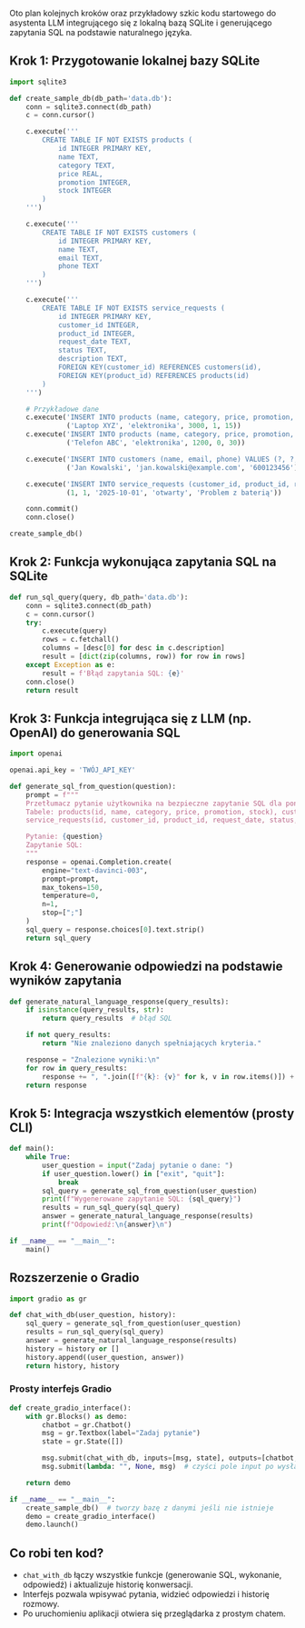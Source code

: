 Oto plan kolejnych kroków oraz przykładowy szkic kodu startowego do asystenta LLM integrującego się z lokalną bazą SQLite i generującego zapytania SQL na podstawie naturalnego języka.



## Krok 1: Przygotowanie lokalnej bazy SQLite

```python
import sqlite3

def create_sample_db(db_path='data.db'):
    conn = sqlite3.connect(db_path)
    c = conn.cursor()

    c.execute('''
        CREATE TABLE IF NOT EXISTS products (
            id INTEGER PRIMARY KEY,
            name TEXT,
            category TEXT,
            price REAL,
            promotion INTEGER,
            stock INTEGER
        )
    ''')

    c.execute('''
        CREATE TABLE IF NOT EXISTS customers (
            id INTEGER PRIMARY KEY,
            name TEXT,
            email TEXT,
            phone TEXT
        )
    ''')

    c.execute('''
        CREATE TABLE IF NOT EXISTS service_requests (
            id INTEGER PRIMARY KEY,
            customer_id INTEGER,
            product_id INTEGER,
            request_date TEXT,
            status TEXT,
            description TEXT,
            FOREIGN KEY(customer_id) REFERENCES customers(id),
            FOREIGN KEY(product_id) REFERENCES products(id)
        )
    ''')

    # Przykładowe dane
    c.execute('INSERT INTO products (name, category, price, promotion, stock) VALUES (?, ?, ?, ?, ?)', 
              ('Laptop XYZ', 'elektronika', 3000, 1, 15))
    c.execute('INSERT INTO products (name, category, price, promotion, stock) VALUES (?, ?, ?, ?, ?)', 
              ('Telefon ABC', 'elektronika', 1200, 0, 30))

    c.execute('INSERT INTO customers (name, email, phone) VALUES (?, ?, ?)', 
              ('Jan Kowalski', 'jan.kowalski@example.com', '600123456'))

    c.execute('INSERT INTO service_requests (customer_id, product_id, request_date, status, description) VALUES (?, ?, ?, ?, ?)', 
              (1, 1, '2025-10-01', 'otwarty', 'Problem z baterią'))

    conn.commit()
    conn.close()

create_sample_db()
```



## Krok 2: Funkcja wykonująca zapytania SQL na SQLite

```python
def run_sql_query(query, db_path='data.db'):
    conn = sqlite3.connect(db_path)
    c = conn.cursor()
    try:
        c.execute(query)
        rows = c.fetchall()
        columns = [desc[0] for desc in c.description]
        result = [dict(zip(columns, row)) for row in rows]
    except Exception as e:
        result = f'Błąd zapytania SQL: {e}'
    conn.close()
    return result
```



## Krok 3: Funkcja integrująca się z LLM (np. OpenAI) do generowania SQL

```python
import openai

openai.api_key = 'TWÓJ_API_KEY'

def generate_sql_from_question(question):
    prompt = f"""
    Przetłumacz pytanie użytkownika na bezpieczne zapytanie SQL dla poniższej bazy danych:
    Tabele: products(id, name, category, price, promotion, stock), customers(id, name, email, phone),
    service_requests(id, customer_id, product_id, request_date, status, description).

    Pytanie: {question}
    Zapytanie SQL:
    """
    response = openai.Completion.create(
        engine="text-davinci-003",
        prompt=prompt,
        max_tokens=150,
        temperature=0,
        n=1,
        stop=[";"]
    )
    sql_query = response.choices[0].text.strip()
    return sql_query
```



## Krok 4: Generowanie odpowiedzi na podstawie wyników zapytania

```python
def generate_natural_language_response(query_results):
    if isinstance(query_results, str):
        return query_results  # błąd SQL

    if not query_results:
        return "Nie znaleziono danych spełniających kryteria."

    response = "Znalezione wyniki:\n"
    for row in query_results:
        response += ", ".join([f"{k}: {v}" for k, v in row.items()]) + "\n"
    return response
```



## Krok 5: Integracja wszystkich elementów (prosty CLI)

```python
def main():
    while True:
        user_question = input("Zadaj pytanie o dane: ")
        if user_question.lower() in ["exit", "quit"]:
            break
        sql_query = generate_sql_from_question(user_question)
        print(f"Wygenerowane zapytanie SQL: {sql_query}")
        results = run_sql_query(sql_query)
        answer = generate_natural_language_response(results)
        print(f"Odpowiedź:\n{answer}\n")

if __name__ == "__main__":
    main()
```


## Rozszerzenie o Gradio

```python
import gradio as gr

def chat_with_db(user_question, history):
    sql_query = generate_sql_from_question(user_question)
    results = run_sql_query(sql_query)
    answer = generate_natural_language_response(results)
    history = history or []
    history.append((user_question, answer))
    return history, history
```

### Prosty interfejs Gradio

```python
def create_gradio_interface():
    with gr.Blocks() as demo:
        chatbot = gr.Chatbot()
        msg = gr.Textbox(label="Zadaj pytanie")
        state = gr.State([])

        msg.submit(chat_with_db, inputs=[msg, state], outputs=[chatbot, state])
        msg.submit(lambda: "", None, msg)  # czyści pole input po wysłaniu

    return demo

if __name__ == "__main__":
    create_sample_db()  # tworzy bazę z danymi jeśli nie istnieje
    demo = create_gradio_interface()
    demo.launch()
```



## Co robi ten kod?

- `chat_with_db` łączy wszystkie funkcje (generowanie SQL, wykonanie, odpowiedź) i aktualizuje historię konwersacji.
- Interfejs pozwala wpisywać pytania, widzieć odpowiedzi i historię rozmowy.
- Po uruchomieniu aplikacji otwiera się przeglądarka z prostym chatem.


